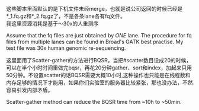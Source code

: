 这些脚本里面默认的是下机文件未经merge，也就是说公司返回的时候已经是\*\_1.fq.gz和\*\_2.fq.gz了，不是各条lane各有fq文件。    
我这里资源消耗是基于～30x的人重测序

Assume that the fq files are just obtained by _ONE_ lane. The procedure for fq files from multiple lanes can be found in Broad's GATK best practise. My test file was 30x human genomic re-sequencing.


这里面用了Scatter-gather的方法进行BQSR，当把#scatter数目设成20的时候，可以在半个小时时间里做完bqsr，再花20分钟gather、sort和index，加起来只用50分钟。不设置scatter的话BQSR需要大概10小时,这种操作也只能是在线程数和内存足够的情况下才能用，如果你们实验室的服务器比较紧张，那也没办法，不然容易引发内部矛盾。    

Scatter-gather method can reduce the BQSR time from ~10h to ~50min.

